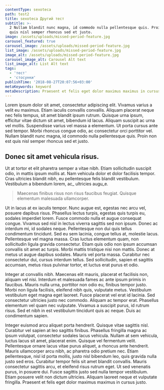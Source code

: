 ```yaml
---
contentType: sexoteca
path: test2
title: sexoteca Другий тест
subtitle: >-
  2 Nullam blandit nunc magna, id commodo nulla pellentesque quis. Proin non est
  quis nisl semper rhoncus sed et justo.
image: /assets/uploads/missed-period-feature.jpg
carousel_featured: true
carousel_image: /assets/uploads/missed-period-feature.jpg
list_image: /assets/uploads/missed-period-feature.jpg
image_alt: /assets/uploads/missed-period-feature.jpg
carousel_image_alt: Carousel Alt text
list_image_alt: List Alt text
tags:
  - 'тест'
  - 'стосунки'
publishTime: '2018-08-27T20:07:56+03:00'
metaKeywords: keyword
metaDescription: Praesent et felis eget dolor maximus maximus in cursus justo.
---
```

Lorem ipsum dolor sit amet, consectetur adipiscing elit. Vivamus varius a velit eu maximus. Etiam iaculis convallis convallis. Aliquam placerat neque nec felis tempus, sit amet blandit ipsum rutrum. Quisque urna ipsum, efficitur vitae dictum sit amet, bibendum id lacus. Aliquam suscipit ac urna vel mollis. Suspendisse varius vel massa a elementum. Ut porta cursus ante sed tempor. Morbi rhoncus congue odio, ac consectetur orci porttitor vel. Nullam blandit nunc magna, id commodo nulla pellentesque quis. Proin non est quis nisl semper rhoncus sed et justo.

## Donec sit amet vehicula risus. 

Ut at tortor et elit pharetra semper a vitae nibh. Etiam sollicitudin suscipit odio, in mattis ipsum mollis at. Nam vehicula dolor et dolor facilisis tempor. Cras ultricies blandit nibh, eu pellentesque felis blandit vestibulum. Vestibulum a bibendum lorem, ac_ ultricies augu_e. 

> Maecenas finibus risus non risus faucibus feugiat. Quisque elementum malesuada ullamcorper.



Ut in lacus at ex iaculis tempor. Nunc augue est, egestas nec arcu vel, posuere dapibus risus. Phasellus lectus turpis, egestas quis turpis eu, sodales imperdiet lorem. Fusce commodo nulla et augue consequat congue. Vivamus sed nisl in lectus viverra sagittis sed non ipsum. Donec ac interdum mi, id sodales neque. Pellentesque non dui quis tellus condimentum tincidunt. Sed eu sem lacinia, congue tellus at, molestie lacus. Pellentesque vel magna massa. Cras luctus elementum quam, non sollicitudin ligula gravida consectetur. Etiam quis odio non ipsum accumsan convallis sit amet ac turpis. Morbi mattis tristique nisi non mattis. Donec at metus ut augue dapibus sodales. Mauris vel porta massa. Curabitur nec consectetur dui, cursus interdum tellus. Sed sollicitudin, sapien et sagittis accumsan, metus risus pulvinar tortor, et luctus erat purus et odio.



Integer at convallis nibh. Maecenas elit mauris, placerat et facilisis non, aliquam vel nisi. Interdum et malesuada fames ac ante ipsum primis in faucibus. Mauris nulla urna, porttitor non odio eu, finibus tempor justo. Morbi non ligula facilisis, eleifend nibh quis, vulputate metus. Vestibulum vestibulum eget magna eget laoreet. Fusce placerat vel erat id lacinia. Sed consectetur ultricies justo nec commodo. Aliquam ac tempor erat. Phasellus elementum vel quam nec vulputate. Vivamus a suscipit purus, id rutrum risus. Sed et nibh in est vestibulum tincidunt quis ac neque. Duis ac condimentum sapien.



Integer euismod arcu aliquet porta hendrerit. Quisque vitae sagittis nisl. Curabitur vel sapien at leo sagittis finibus. Phasellus fringilla magna ac ipsum volutpat, consectetur sodales lacus vehicula. Nullam at sem vehicula, luctus lacus sit amet, placerat enim. Quisque vel fermentum velit. Pellentesque ornare lacus vitae purus aliquet, a rhoncus ante hendrerit. Mauris ullamcorper arcu nibh, ac pharetra odio pretium nec. Etiam pellentesque, nisl id porta mollis, justo nisl bibendum leo, quis gravida nulla justo sed eros. Curabitur tempor felis sit amet blandit convallis. Mauris consectetur sagittis arcu, et eleifend risus rutrum eget. Ut sed venenatis purus, in posuere dui. Fusce sagittis justo sed nulla tempor vestibulum. Etiam posuere velit non dictum ultricies. Aliquam laoreet neque et vulputate fringilla. Praesent et felis eget dolor maximus maximus in cursus justo.
